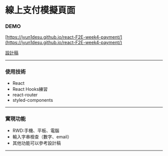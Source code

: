 # 線上支付模擬頁面

### DEMO

[https://jyun1desu.github.io/react-F2E-week4-payment/](https://jyun1desu.github.io/react-F2E-week4-payment/)

[設計稿](https://z7x2c0v0b8.github.io/the_f2e_2nd/online_payment.html#artboard2)

---
### 使用技術
- React
- React Hooks練習
- react-router
- styled-components
---
### 實現功能
- RWD:手機、平板、電腦
- 輸入字串檢查（數字、email）
- 其他功能可以參考設計稿
---
